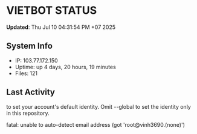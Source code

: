 # VIETBOT STATUS
**Updated**: Thu Jul 10 04:31:54 PM +07 2025

## System Info
- IP: 103.77.172.150
- Uptime: up 4 days, 20 hours, 19 minutes
- Files: 121

## Last Activity

to set your account's default identity.
Omit --global to set the identity only in this repository.

fatal: unable to auto-detect email address (got 'root@vinh3690.(none)')
